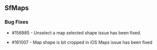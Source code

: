 ## SfMaps

### Bug Fixes

* \#156985 - Unselect a map selected shape issue has been fixed.

* \#161007 - Map shape is bit cropped in iOS Maps issue has been fixed


